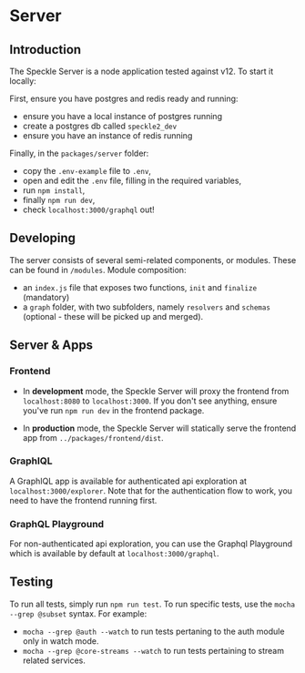# Server

## Introduction

The Speckle Server is a node application tested against v12. To start it locally:

First, ensure you have postgres and redis ready and running:

- ensure you have a local instance of postgres running
- create a postgres db called `speckle2_dev`
- ensure you have an instance of redis running

Finally, in the `packages/server` folder: 

- copy the `.env-example` file to `.env`,
- open and edit the `.env` file, filling in the required variables,
- run `npm install`,
- finally `npm run dev`,
- check `localhost:3000/graphql` out!


## Developing

The server consists of several semi-related components, or modules. These can be found in `/modules`. Module composition:

- an `index.js` file that exposes two functions, `init` and `finalize` (mandatory)
- a `graph` folder, with two subfolders, namely `resolvers` and `schemas` (optional - these will be picked up and merged).

## Server & Apps

### Frontend

- In **development** mode, the Speckle Server will proxy the frontend from `localhost:8080` to `localhost:3000`. If you don't see anything, ensure you've run `npm run dev` in the frontend package.

- In **production** mode, the Speckle Server will statically serve the frontend app from `../packages/frontend/dist`.

### GraphIQL

A GraphIQL app is available for authenticated api exploration at `localhost:3000/explorer`. Note that for the authentication flow to work, you need to have the frontend running first.

### GraphQL Playground

For non-authenticated api exploration, you can use the Graphql Playground which is available by default at `localhost:3000/graphql`.

## Testing

To run all tests, simply run `npm run test`. To run specific tests, use the `mocha --grep @subset` syntax. For example:

- `mocha --grep @auth --watch` to run tests pertaning to the auth module only in watch mode.
- `mocha --grep @core-streams --watch` to run tests pertaining to stream related services.